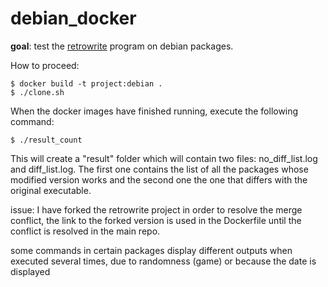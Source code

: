 # debian_docker
**goal**: test the [retrowrite](https://github.com/HexHive/RetroWrite) program on debian packages. 

How to proceed:
```
$ docker build -t project:debian .
$ ./clone.sh
```

When the docker images have finished running, execute the following command:
```
$ ./result_count 
```
This will create a "result" folder which will contain two files:
no_diff_list.log and diff_list.log. The first one contains the list of all the packages whose modified version works and the second one the one that differs with the original executable.
 

issue:
I have forked the retrowrite project in order to resolve the merge conflict, the link to the forked version is used in the Dockerfile until the conflict is resolved in the main repo.

some commands in certain packages display different outputs when executed several times, due to randomness (game) or because the date is displayed
